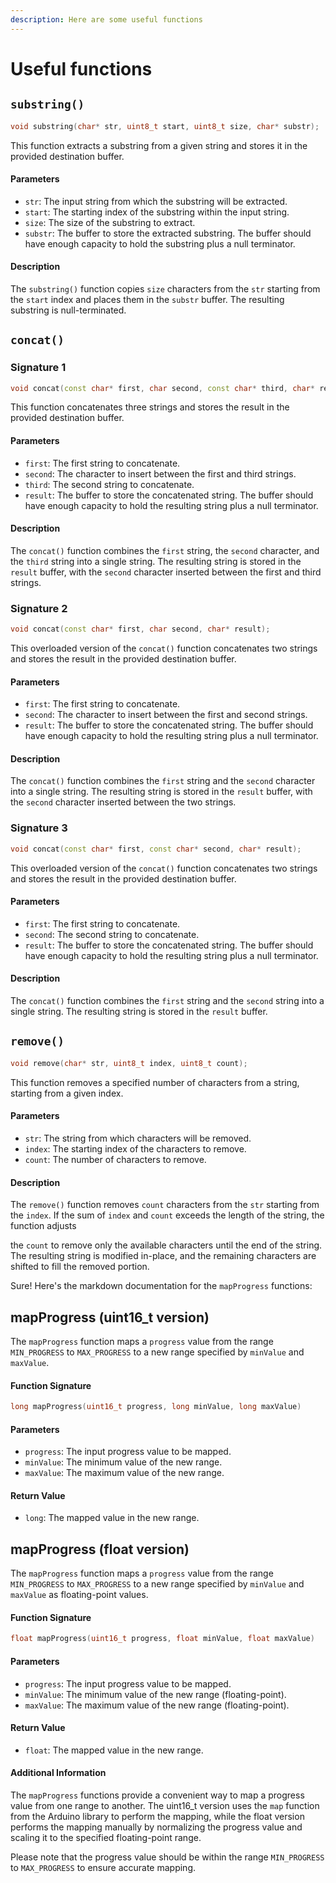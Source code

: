 ```yaml
---
description: Here are some useful functions
---
```


# Useful functions

## `substring()`

```cpp
void substring(char* str, uint8_t start, uint8_t size, char* substr);
```

This function extracts a substring from a given string and stores it in the provided destination buffer.

#### Parameters

* `str`: The input string from which the substring will be extracted.
* `start`: The starting index of the substring within the input string.
* `size`: The size of the substring to extract.
* `substr`: The buffer to store the extracted substring. The buffer should have enough capacity to hold the substring plus a null terminator.

#### Description

The `substring()` function copies `size` characters from the `str` starting from the `start` index and places them in the `substr` buffer. The resulting substring is null-terminated.

## `concat()`

### Signature 1

```cpp
void concat(const char* first, char second, const char* third, char* result);
```

This function concatenates three strings and stores the result in the provided destination buffer.

#### Parameters

* `first`: The first string to concatenate.
* `second`: The character to insert between the first and third strings.
* `third`: The second string to concatenate.
* `result`: The buffer to store the concatenated string. The buffer should have enough capacity to hold the resulting string plus a null terminator.

#### Description

The `concat()` function combines the `first` string, the `second` character, and the `third` string into a single string. The resulting string is stored in the `result` buffer, with the `second` character inserted between the first and third strings.

### Signature 2

```cpp
void concat(const char* first, char second, char* result);
```

This overloaded version of the `concat()` function concatenates two strings and stores the result in the provided destination buffer.

#### Parameters

* `first`: The first string to concatenate.
* `second`: The character to insert between the first and second strings.
* `result`: The buffer to store the concatenated string. The buffer should have enough capacity to hold the resulting string plus a null terminator.

#### Description

The `concat()` function combines the `first` string and the `second` character into a single string. The resulting string is stored in the `result` buffer, with the `second` character inserted between the two strings.

### Signature 3

```cpp
void concat(const char* first, const char* second, char* result);
```

This overloaded version of the `concat()` function concatenates two strings and stores the result in the provided destination buffer.

#### Parameters

* `first`: The first string to concatenate.
* `second`: The second string to concatenate.
* `result`: The buffer to store the concatenated string. The buffer should have enough capacity to hold the resulting string plus a null terminator.

#### Description

The `concat()` function combines the `first` string and the `second` string into a single string. The resulting string is stored in the `result` buffer.

## `remove()`

```cpp
void remove(char* str, uint8_t index, uint8_t count);
```

This function removes a specified number of characters from a string, starting from a given index.

#### Parameters

* `str`: The string from which characters will be removed.
* `index`: The starting index of the characters to remove.
* `count`: The number of characters to remove.

#### Description

The `remove()` function removes `count` characters from the `str` starting from the `index`. If the sum of `index` and `count` exceeds the length of the string, the function adjusts

the `count` to remove only the available characters until the end of the string. The resulting string is modified in-place, and the remaining characters are shifted to fill the removed portion.

Sure! Here's the markdown documentation for the `mapProgress` functions:

## mapProgress (uint16\_t version)

The `mapProgress` function maps a `progress` value from the range `MIN_PROGRESS` to `MAX_PROGRESS` to a new range specified by `minValue` and `maxValue`.

#### Function Signature

```cpp
long mapProgress(uint16_t progress, long minValue, long maxValue)
```

#### Parameters

* `progress`: The input progress value to be mapped.
* `minValue`: The minimum value of the new range.
* `maxValue`: The maximum value of the new range.

#### Return Value

* `long`: The mapped value in the new range.

## mapProgress (float version)

The `mapProgress` function maps a `progress` value from the range `MIN_PROGRESS` to `MAX_PROGRESS` to a new range specified by `minValue` and `maxValue` as floating-point values.

#### Function Signature

```cpp
float mapProgress(uint16_t progress, float minValue, float maxValue)
```

#### Parameters

* `progress`: The input progress value to be mapped.
* `minValue`: The minimum value of the new range (floating-point).
* `maxValue`: The maximum value of the new range (floating-point).

#### Return Value

* `float`: The mapped value in the new range.

#### Additional Information

The `mapProgress` functions provide a convenient way to map a progress value from one range to another. The uint16\_t version uses the `map` function from the Arduino library to perform the mapping, while the float version performs the mapping manually by normalizing the progress value and scaling it to the specified floating-point range.

Please note that the progress value should be within the range `MIN_PROGRESS` to `MAX_PROGRESS` to ensure accurate mapping.
